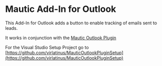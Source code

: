 # Mautic Add-In for Outlook
This Add-In for Outlook adds a button to enable tracking of emails sent to leads.

It works in conjunction with the [Mautic Outlook Plugin](https://github.com/virlatinus/MauticOutlookBundle)

For the Visual Studio Setup Project go to [https://github.com/virlatinus/MauticOutlookPluginSetup](https://github.com/virlatinus/MauticOutlookPluginSetup)

